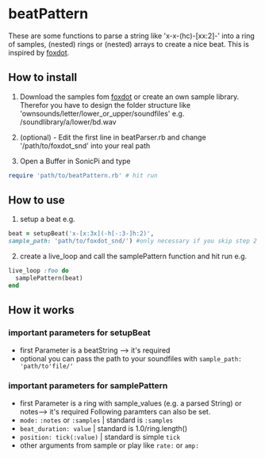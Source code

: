 # beatPattern

These are some functions to parse a string like 'x-x-(hc)-[xx:2]-' into a ring of samples, (nested) rings or (nested) arrays to create a nice beat. This is inspired by [foxdot](https://github.com/Qirky/FoxDot).

## How to install
1. Download the samples fom [foxdot](https://github.com/Qirky/FoxDot/tree/master/FoxDot/snd) or
create an own sample library. Therefor you have to design the folder structure like 'ownsounds/letter/lower_or_upper/soundfiles' e.g. /soundlibrary/a/lower/bd.wav

2. (optional) - Edit the first line in beatParser.rb and change '/path/to/foxdot_snd' into your real path

3. Open a Buffer in SonicPi and type
```ruby
require 'path/to/beatPattern.rb' # hit run
```

## How to use
1. setup a beat e.g.
```ruby
beat = setupBeat('x-[x:3x](-h[-:3-]h:2)',
sample_path: 'path/to/foxdot_snd/') #only necessary if you skip step 2 during installation
```

2. create a live_loop and call the samplePattern function and hit run e.g.
```ruby
live_loop :foo do
  samplePattern(beat)
end
```

## How it works
### important parameters for setupBeat
* first Parameter is a beatString --> it's required
* optional you can pass the path to your soundfiles with `sample_path: 'path/to'file/'`

### important parameters for samplePattern
* first Parameter is a ring with sample_values (e.g. a parsed String) or notes--> it's required
Following paramters can also be set.
* `mode:` `:notes` or `:samples` | standard is `:samples`
* `beat_duration: value` | standard is 1.0/ring.length()
* `position: tick(:value)` | standard is simple `tick`
* other arguments from sample or play like `rate:` or `amp:`
